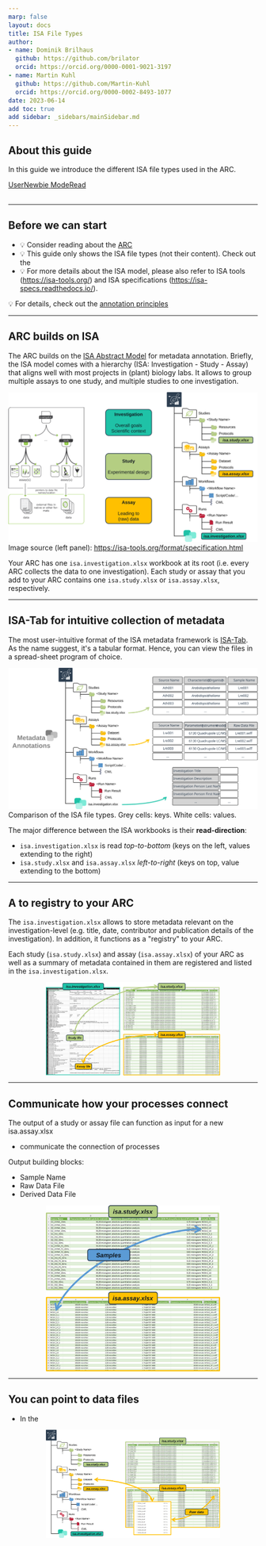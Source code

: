 ```yaml
---
marp: false
layout: docs
title: ISA File Types
author: 
- name: Dominik Brilhaus
  github: https://github.com/brilator
  orcid: https://orcid.org/0000-0001-9021-3197
- name: Martin Kuhl
  github: https://github.com/Martin-Kuhl
  orcid: https://orcid.org/0000-0002-8493-1077
date: 2023-06-14
add toc: true
add sidebar: _sidebars/mainSidebar.md
---
```


## About this guide

In this guide we introduce the different ISA file types used in the ARC.

<a href="./index.html">
    <span class="badge-category">User</span><span class="badge-selected" id="badge-newbie">Newbie</span>
    <span class="badge-category">Mode</span><span class="badge-selected" id="badge-read">Read</span>
</a>

<br>
<br>

---

## Before we can start

<div id="before-start">

- :bulb: Consider reading about the [ARC](./../implementation/AnnotatedResearchContext.html)
- :bulb: This guide only shows the ISA file types (not their content). Check out the 
- :bulb: For more details about the ISA model, please also refer to ISA tools (https://isa-tools.org/) and ISA specifications (https://isa-specs.readthedocs.io/).


:bulb: For details, check out the [annotation principles](https://nfdi4plants.github.io/AnnotationPrinciples/)

</div>

---

## ARC builds on ISA

The ARC builds on the <a href="https://isa-specs.readthedocs.io/en/latest/isamodel.html" target="_blank">ISA Abstract Model</a> for metadata annotation.
Briefly, the ISA model comes with a hierarchy (ISA: Investigation - Study - Assay) that aligns well with most projects in (plant) biology labs. It allows to group multiple assays to one study, and multiple studies to one investigation.

<div class="center75percent">
  <img src="./../img/ISAmodel_ARC01_img01.svg">
  <figcaption> Image source (left panel): <a href="https://isa-tools.org/format/specification.html" target="_blank">https://isa-tools.org/format/specification.html</a></figcaption>
</div>

Your ARC has one `isa.investigation.xlsx` workbook at its root (i.e. every ARC collects the data to one investigation). Each study or assay that you add to your ARC contains one `isa.study.xlsx` or `isa.assay.xlsx`, respectively. 


---

## ISA-Tab for intuitive collection of metadata

The most user-intuitive format of the ISA metadata framework is <a href="https://isa-specs.readthedocs.io/en/latest/isatab.html" target="_blank">ISA-Tab</a>. As the name suggest, it's a tabular format. Hence, you can view the files in a spread-sheet program of choice. 


<div class="center75percent">
  <img src="./../img/ISAmodel_ARC01_img02.svg">
  <figcaption>Comparison of the ISA file types. Grey cells: keys. White cells: values.</a></figcaption>
</div>

The major difference between the ISA workbooks is their **read-direction**: 
- `isa.investigation.xlsx` is read *top-to-bottom* (keys on the left, values extending to the right)
- `isa.study.xlsx` and `isa.assay.xlsx` *left-to-right* (keys on top, value extending to the bottom)

---

## A to registry to your ARC 

The `isa.investigation.xlsx` allows to store metadata relevant on the investigation-level (e.g. title, date, contributor and publication details of the investigation). In addition, it functions as a "registry" to your ARC. 

Each study (`isa.study.xlsx`) and assay (`isa.assay.xlsx`) of your ARC as well as a summary of metadata contained in them are registered and listed in the `isa.investigation.xlsx`. 

<img src="./../img/ISAmodel_ARC01_img04.svg" style="width:70%;display: block;margin-left: auto;margin-right: auto;">

---

## Communicate how your processes connect

The output of a study or assay file can function as input for a new isa.assay.xlsx 

- communicate the connection of processes

Output building blocks:
- Sample Name
- Raw Data File
- Derived Data File

<img src="./../img/ISAmodel_ARC01_img05.svg" style="width:70%;display: block;margin-left: auto;margin-right: auto;">


---

## You can point to data files

- In the 


<img src="./../img/ISAmodel_ARC01_img6.svg" style="width:70%;display: block;margin-left: auto;margin-right: auto;">

<!-- Source to slide(s) -->
<!-- ../../bricks/ARC_ISAxlsx04.md -->

